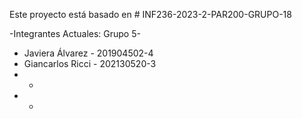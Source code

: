 
Este proyecto está basado en # INF236-2023-2-PAR200-GRUPO-18

-Integrantes Actuales: Grupo 5-

* Javiera Álvarez - 201904502-4
* Giancarlos Ricci - 202130520-3
*   - 
*   - 
